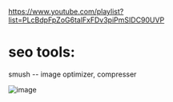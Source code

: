 https://www.youtube.com/playlist?list=PLcBdpFpZoG6talFxFDv3piPmSIDC90UVP

seo tools:
=====================
smush -- image optimizer, compresser

![image](https://github.com/atiq-shumon/seo_viral_search_keyword_page_rank_google_chrome_extention_produc_tools/assets/21005669/ae310eaf-5273-43fc-bd48-c13a86b3c1dc)
